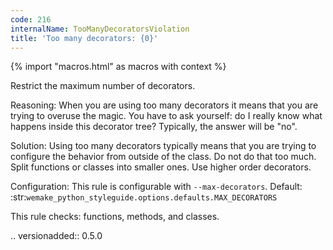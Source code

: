 ```yaml
---
code: 216
internalName: TooManyDecoratorsViolation
title: 'Too many decorators: {0}'
---
```


{% import "macros.html" as macros with context %}


Restrict the maximum number of decorators.

Reasoning:
    When you are using too many decorators it means that
    you are trying to overuse the magic.
    You have to ask yourself: do I really know what happens inside
    this decorator tree? Typically, the answer will be "no".

Solution:
    Using too many decorators typically means that
    you are trying to configure the behavior from outside of the class.
    Do not do that too much.
    Split functions or classes into smaller ones.
    Use higher order decorators.

Configuration:
    This rule is configurable with ``--max-decorators``.
    Default:
    :str:`wemake_python_styleguide.options.defaults.MAX_DECORATORS`

This rule checks: functions, methods, and classes.

.. versionadded:: 0.5.0